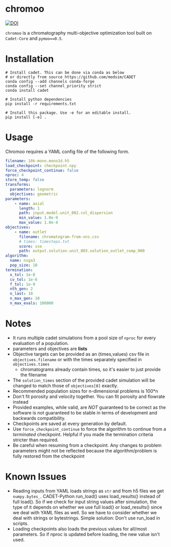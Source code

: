 # chromoo

[![DOI](https://zenodo.org/badge/611842983.svg)](https://doi.org/10.5281/zenodo.14876412)

`chromoo` is a chromatography multi-objective optimization tool built on `Cadet-Core` and `pymoo==0.5`.

# Installation

```
# Install cadet. This can be done via conda as below 
# or directly from source https://github.com/modsim/CADET
conda config --add channels conda-forge
conda config --set channel_priority strict
conda install cadet

# Install python dependencies
pip install -r requirements.txt

# Install this package. Use -e for an editable install.
pip install [-e] . 
```

# Usage

Chromoo requires a YAML config file of the following form.

```yaml
filename: 10k-mono.mono1d.h5
load_checkpoint: checkpoint.npy
force_checkpoint_continue: false
nproc: 4
store_temp: false
transforms: 
  parameters: lognorm
  objectives: geometric
parameters:
    - name: axial
      length: 1
      path: input.model.unit_002.col_dispersion
      min_value: 1.0e-9
      max_value: 1.0e-4
objectives: 
    - name: outlet
      filename: chromatogram-from-xns.csv
      # times: timesteps.txt
      score: sse
      path: output.solution.unit_003.solution_outlet_comp_000
algorithm: 
  name: nsga3
  pop_size: 10
termination:
  x_tol: 1e-8
  cv_tol: 1e-6
  f_tol: 1e-9
  nth_gen: 2
  n_last: 10
  n_max_gen: 10
  n_max_evals: 100000
```

# Notes
- It runs multiple cadet simulations from a pool size of `nproc` for every evaluation of a population.
- parameters and objectives are **lists**
- Objective targets can be provided as an (times,values) csv file in `objectives.filename` or with the times separately specified in `objectives.times`
    - chromatograms already contain times, so it's easier to just provide the filename
- The `solution_times` section of the provided cadet simulation will be changed to match those of `objectives[0]` exactly.
- Recommended population sizes for n-dimensional problems is 100*n
- Don't fit porosity and velocity together. You can fit porosity and flowrate instead
- Provided examples, while valid, are *NOT* guaranteed to be correct as the software is not guaranteed to be stable in terms of development and backwards compatibility.
- Checkpoints are saved at every generation by default.
- Use `force_checkpoint_continue` to force the algorithm to continue from a _terminated_ checkpoint. Helpful if you made the termination criteria stricter than required.
- Be careful when resuming from a checkpoint. Any changes to problem parameters might not be reflected because the algorithm/problem is fully restored from the checkpoint

# Known Issues
- Reading inputs from YAML loads strings as `str` and from h5 files we get `numpy.bytes_`. CADET-Python run_load() uses load_results() instead of full load(). So if we check for input string values after simulation, the type of it depends on whether we use full load() or load_results() since we deal with YAML files as well. So we have to consider whether we deal with strings or bytestrings. Simple solution: Don't use run_load in scripts.
- Loading checkpoints also loads the previous values for all/most parameters. So if nproc is updated before loading, the new value isn't used.
